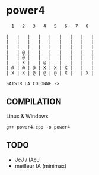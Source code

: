 # power4

```
  1   2   3   4   5   6   7   8

|   |   |   |   |   |   |   |   |
|   |   |   |   |   |   |   |   |
|   |   |   |   |   |   |   |   |
|   | @ |   |   |   |   |   |   |
|   | @ |   |   |   |   |   |   |
|   | X |   | @ |   |   |   |   |
| @ | @ | @ | X | X | X |   |   |
| X | X | @ | @ | @ | X |   | X |

SAISIR LA COLONNE ->
```

## COMPILATION
Linux & Windows
```
g++ power4.cpp -o power4
```

## TODO
- JcJ / IAcJ
- meilleur IA (minimax)